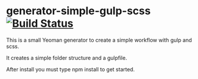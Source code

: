 # generator-simple-gulp-scss [![Build Status](https://travis-ci.org/andeersg/generator-simple-gulp-scss.svg?branch=master)](https://travis-ci.org/andeersg/generator-simple-gulp-scss)

This is a small Yeoman generator to create a simple workflow with gulp and scss.

It creates a simple folder structure and a gulpfile.

After install you must type npm install to get started.
